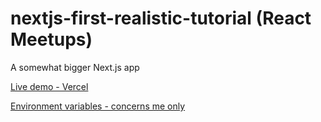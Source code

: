 # nextjs-first-realistic-tutorial (React Meetups)

A somewhat bigger Next.js app

[Live demo - Vercel](https://nextjs-first-realistic-tutorial.vercel.app/)

[Environment variables - concerns me only](https://vercel.com/sanjar-org-team/nextjs-first-realistic-tutorial/settings/environment-variables)
